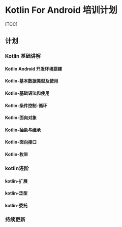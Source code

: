 # Kotlin For Android 培训计划

[TOC]




## 计划

### Kotlin 基础讲解


####  Kotlin Android 开发环境搭建
####  Kotlin-基本数据类型及使用
####  Kotlin-基础语法和使用
####  Kotlin-条件控制-循环
####  Kotlin-面向对象
####  Kotlin-抽象与继承
####  Kotlin-面向接口
####  Kotlin-枚举



### kotlin进阶

#### kotlin-扩展
#### kotlin-泛型
#### kotlin-委托


### 持续更新 





